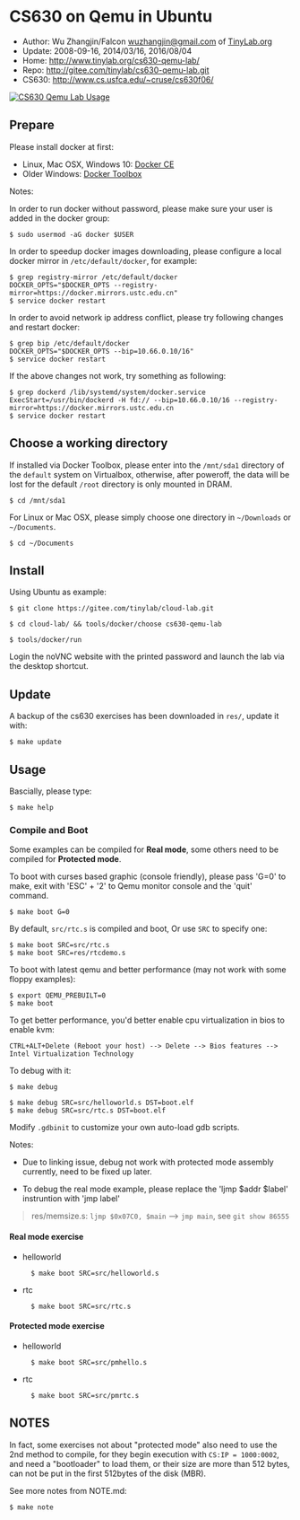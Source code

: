 # CS630 on Qemu in Ubuntu

- Author: Wu Zhangjin/Falcon <wuzhangjin@gmail.com> of [TinyLab.org](http://tinylab.org)
- Update: 2008-09-16, 2014/03/16, 2016/08/04
- Home: <http://www.tinylab.org/cs630-qemu-lab/>
- Repo: <http://gitee.com/tinylab/cs630-qemu-lab.git>
- CS630: <http://www.cs.usfca.edu/~cruse/cs630f06/>

[![CS630 Qemu Lab Usage](doc/cs630-qemu-pmrtc.png)](http://showdesk.io/2017-03-18-15-21-20-cs630-qemu-lab-usage-00-03-33/)

## Prepare

Please install docker at first:

* Linux, Mac OSX, Windows 10: [Docker CE](https://store.docker.com/search?type=edition&offering=community)
* Older Windows: [Docker Toolbox](https://www.docker.com/docker-toolbox)

Notes:

In order to run docker without password, please make sure your user is added in the docker group:

    $ sudo usermod -aG docker $USER

In order to speedup docker images downloading, please configure a local docker mirror in `/etc/default/docker`, for example:

    $ grep registry-mirror /etc/default/docker
    DOCKER_OPTS="$DOCKER_OPTS --registry-mirror=https://docker.mirrors.ustc.edu.cn"
    $ service docker restart

In order to avoid network ip address conflict, please try following changes and restart docker:

    $ grep bip /etc/default/docker
    DOCKER_OPTS="$DOCKER_OPTS --bip=10.66.0.10/16"
    $ service docker restart

If the above changes not work, try something as following:

    $ grep dockerd /lib/systemd/system/docker.service
    ExecStart=/usr/bin/dockerd -H fd:// --bip=10.66.0.10/16 --registry-mirror=https://docker.mirrors.ustc.edu.cn
    $ service docker restart

## Choose a working directory

If installed via Docker Toolbox, please enter into the `/mnt/sda1` directory of the `default` system on Virtualbox, otherwise, after poweroff, the data will be lost for the default `/root` directory is only mounted in DRAM.

    $ cd /mnt/sda1

For Linux or Mac OSX, please simply choose one directory in `~/Downloads` or `~/Documents`.

    $ cd ~/Documents

## Install

Using Ubuntu as example:

    $ git clone https://gitee.com/tinylab/cloud-lab.git

    $ cd cloud-lab/ && tools/docker/choose cs630-qemu-lab

    $ tools/docker/run

Login the noVNC website with the printed password and launch the lab via the
desktop shortcut.

## Update

A backup of the cs630 exercises has been downloaded in `res/`, update it with:

    $ make update

## Usage

Bascially, please type:

    $ make help

### Compile and Boot

Some examples can be compiled for **Real mode**, some others need to be
compiled for **Protected mode**.

To boot with curses based graphic (console friendly), please pass 'G=0' to
make, exit with 'ESC' + '2' to Qemu monitor console and the 'quit' command.

    $ make boot G=0

By default, `src/rtc.s` is compiled and boot, Or use `SRC` to specify one:

    $ make boot SRC=src/rtc.s
    $ make boot SRC=res/rtcdemo.s

To boot with latest qemu and better performance (may not work with some floppy examples):

    $ export QEMU_PREBUILT=0
    $ make boot

To get better performance, you'd better enable cpu virtualization in bios to enable kvm:

    CTRL+ALT+Delete (Reboot your host) --> Delete --> Bios features --> Intel Virtualization Technology

To debug with it:

    $ make debug

    $ make debug SRC=src/helloworld.s DST=boot.elf
    $ make debug SRC=src/rtc.s DST=boot.elf

Modify `.gdbinit` to customize your own auto-load gdb scripts.

Notes:

* Due to linking issue, debug not work with protected mode assembly currently, need to be fixed up later.

* To debug the real mode example, please replace the 'ljmp $addr $label' instruntion with 'jmp label'

> res/memsize.s: `ljmp $0x07C0, $main` --> `jmp main`, see `git show 86555`


#### **Real mode** exercise

- helloworld

        $ make boot SRC=src/helloworld.s

- rtc

        $ make boot SRC=src/rtc.s

#### **Protected mode** exercise

- helloworld

        $ make boot SRC=src/pmhello.s

- rtc

        $ make boot SRC=src/pmrtc.s

## NOTES

In fact, some exercises not about "protected mode" also need to use the
2nd method to compile, for they begin execution with `CS:IP = 1000:0002`, and
need a "bootloader" to load them, or their size are more than 512 bytes, can
not be put in the first 512bytes of the disk (MBR).

See more notes from NOTE.md:

    $ make note
